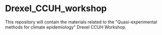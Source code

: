 # Drexel_CCUH_workshop
This repository will contain the materials related to the "Quasi-experimental methods for climate epidemiology" Drexel CCUH Workshop.
